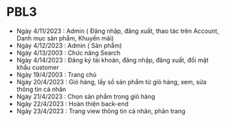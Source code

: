 # PBL3
- Ngày 4/11/2023 : Admin ( Đăng nhập, đăng xuất, thao tác trên Account, Danh mục sản phẩm, Khuyến mãi)
- Ngày 4/12/2023 : Admin ( Sản phẩm)
- Ngày 4/13/2003 : Chức năng Search
- Ngày 4/14/2023 : Đăng ký tài khoản, đăng nhập, đăng xuất, đổi mật khẩu customer
- Ngày 19/4/2003 : Trang chủ 
- Ngày 20/4/2023 : Giỏ hàng, lấy số sản phẩm từ giỏ hàng, xem, sửa thông tin cá nhân
- Ngày 21/4/2023 : Chọn sản phẩm trong giỏ hàng
- Ngày 22/4/2023 : Hoàn thiện back-end
- Ngày 23/4/2023 : Trang view thông tin cá nhân, phân trang 

